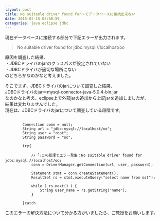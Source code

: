 ```yaml
---
layout: post
title: No suitable driver found for～でデータベースに接続出来ない
date: 2015-05-18 03:50:59
categories: java eclipse jdbc
---
```

<p>現在データベースに接続する部分で下記エラーが出力されます。 </p>

<blockquote>
  <p>No suitable driver found for jdbc:mysql://localhost/oo</p>
</blockquote>

<p>原因を調査した結果、<br>
・JDBCドライバのjarのクラスパスが設定されていない<br>
・JDBCドライバが適切な場所にない<br>
のどちらかなのかなと考えました。</p>

<p>そこでまず、JDBCドライバのjarについて調査した結果、<br>
JDBCドライバのjar＝mysql-connector-java-5.0.4-bin.jar<br>
なのかなと考え、eclipse上で外部jarの追加から上記jarを追加しましたが、<br>
結果は変わりませんでした。<br>
現在は、JDBCドライバのjarについて調査している段階です。</p>



<pre class="lang-js prettyprint-override"><code>　
        Connection conn = null;
        String url = "jdbc:mysql://localhost/oo";
        String user = "root";
        String password = "oo";

        try{

            //「↓この処理でエラー発生：No suitable driver found for jdbc:mysql://localhost/oo」
            conn = DriverManager.getConnection(url, user, password);

            Statement stmt = conn.createStatement();
            ResultSet rs = stmt.executeQuery("select name from mst");

            while ( rs.next() ) {
                String user_name = rs.getString("name");
            }

        }catch 
</code></pre>

<p>このエラーの解決方法について分かる方がいましたら、ご教授をお願いします。</p>
